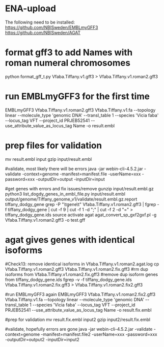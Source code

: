 # ENA-upload
The following need to be installed:
https://github.com/NBISweden/EMBLmyGFF3
https://github.com/NBISweden/AGAT

# format gff3 to add Names with roman numeral chromosomes
python format_gff_t.py Vfaba.Tiffany.v1.gff3 > Vfaba.Tiffany.v1.roman2.gff3

# run EMBLmyGFF3 for the first time
EMBLmyGFF3 Vfaba.Tiffany.v1.roman2.gff3 Vfaba.Tiffany.v1.fa --topology linear --molecule_type 'genomic DNA' --transl_table 1 --species 'Vicia faba' --locus_tag VFT --project_id PRJEB52541 --use_attribute_value_as_locus_tag Name -o result.embl

# prep files for validation
mv result.embl input
gzip input/result.embl

#validate, most likely there will be errors
java -jar webin-cli-4.5.2.jar -validate -context=genome -manifest=manifest.file -userName=xxx -password=xxx -outputDir=output -inputDir=input

#get genes with errors and fix issues/remove
gunzip input/result.embl.gz
python3 list_dogdy_genes_in_embl_file.py input/result.embl output/genome/Tiffany_genome_v1/validate/result.embl.gz.report tiffany_dodgy_gene
grep -P "\tgene\t" Vfaba.Tiffany.v1.roman2.gff3 | fgrep -f tiffany_dodgy_gene | cut -f 9 | cut -f 1 -d ";" | cut -f 2 -d "=" > tiffany_dodgy_gene.ids
source activate agat
agat_convert_sp_gxf2gxf.pl -g Vfaba.Tiffany.v1.roman2.gff3 -o test.gff
# agat gives genes with identical isoforms
#Check13: remove identical isoforms in Vfaba.Tiffany.v1.roman2.agat.log
cp Vfaba.Tiffany.v1.roman2.gff3 Vfaba.Tiffany.v1.roman2.fix.gff3
#rm dup isoforms from Vfaba.Tiffany.v1.roman2.fix.gff3
#remove dup isoform genes from tiffany_dodgy_gene.ids
fgrep -v -f tiffany_dodgy_gene.ids Vfaba.Tiffany.v1.roman2.fix.gff3 > Vfaba.Tiffany.v1.roman2.fix2.gff3

#run EMBLmyGFF3 again
EMBLmyGFF3 Vfaba.Tiffany.v1.roman2.fix2.gff3 Vfaba.Tiffany.v1.fa --topology linear --molecule_type 'genomic DNA' --transl_table 1 --species 'Vicia faba' --locus_tag VFT --project_id PRJEB52541 --use_attribute_value_as_locus_tag Name -o result.fix.embl

#prep for validation
mv result.fix.embl input2
gzip input2/result.fix.embl

#validate, hopefully errors are gone
java -jar webin-cli-4.5.2.jar -validate -context=genome -manifest=manifest.file2 -userName=xxx -password=xxx -outputDir=output2 -inputDir=input2

